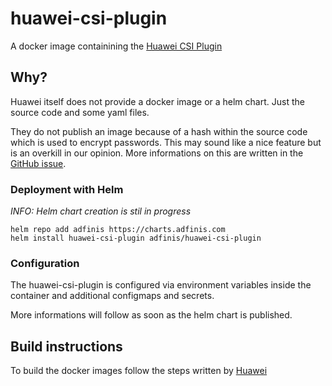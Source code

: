 # huawei-csi-plugin

A docker image containining the [Huawei CSI Plugin](https://github.com/Huawei/eSDK_K8S_Plugin)

## Why?

Huawei itself does not provide a docker image or a helm chart. Just the source code and some yaml files.

They do not publish an image because of a hash within the source code which is used to encrypt passwords. This may sound like a nice feature but is an overkill in our opinion. More informations on this are written in the [GitHub issue](https://github.com/Huawei/eSDK_K8S_Plugin/issues/9).

### Deployment with Helm

*INFO: Helm chart creation is stil in progress*

```shell
helm repo add adfinis https://charts.adfinis.com
helm install huawei-csi-plugin adfinis/huawei-csi-plugin
```
### Configuration

The huawei-csi-plugin is configured via environment variables inside the container and additional configmaps and secrets.

More informations will follow as soon as the helm chart is published.

## Build instructions

To build the docker images follow the steps written by [Huawei](https://github.com/Huawei/eSDK_K8S_Plugin)
